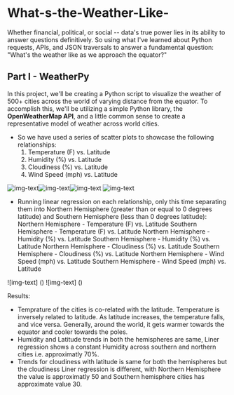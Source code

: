 # What-s-the-Weather-Like-
Whether financial, political, or social -- data's true power lies in its ability to answer questions definitively. 
So using what I've learned about Python requests, APIs, and JSON traversals to answer a fundamental question: "What's the weather like as we approach the equator?"

## Part I - WeatherPy
In this project, we'll be creating a Python script to visualize the weather of 500+ cities across the world of varying distance from the equator. 
To accomplish this, we'll be utilizing a simple Python library, the **OpenWeatherMap API**, and a little common sense to create a representative model of weather across world cities.
* So we have used a series of scatter plots to showcase the following relationships:
    1. Temperature (F) vs. Latitude
    2. Humidity (%) vs. Latitude
    3. Cloudiness (%) vs. Latitude
    4. Wind Speed (mph) vs. Latitude

![img-text](https://github.com/shaveta08/What-s-the-Weather-Like-/blob/master/Scatter_plots/CityLatitudeVsMaxTemp.png)![img-text](https://github.com/shaveta08/What-s-the-Weather-Like-/blob/master/Scatter_plots/CityLatitudeVsMaxHumid.png)![img-text](https://github.com/shaveta08/What-s-the-Weather-Like-/blob/master/Scatter_plots/CityLatitudeVsCloud.png) ![img-text](https://github.com/shaveta08/What-s-the-Weather-Like-/blob/master/Scatter_plots/CityLatitudeVsWindSp.png)

* Running linear regression on each relationship, only this time separating them into Northern Hemisphere (greater than or equal to 0 degrees latitude) and Southern Hemisphere (less than 0 degrees latitude):
Northern Hemisphere - Temperature (F) vs. Latitude
Southern Hemisphere - Temperature (F) vs. Latitude
Northern Hemisphere - Humidity (%) vs. Latitude
Southern Hemisphere - Humidity (%) vs. Latitude
Northern Hemisphere - Cloudiness (%) vs. Latitude
Southern Hemisphere - Cloudiness (%) vs. Latitude
Northern Hemisphere - Wind Speed (mph) vs. Latitude
Southern Hemisphere - Wind Speed (mph) vs. Latitude

![img-text] () ![img-text] ()

Results: 
* Temprature of the cities is co-related with the latitude. Temperature is inversely related to latitude. As latitude increases, the temperature falls, and vice versa. Generally, around the world, it gets warmer towards the equator and cooler towards the poles.
* Humidity and Latitude trends in both the hemispheres are same, Liner regression shows a constant Humidity across southern and northern cities i.e. approximatly 70%.
* Trends for cloudiness with latitude is same for both the hemispheres but the cloudiness Liner regression is different, with Northern Hemisphere the value is approximatly 50 and Southern hemisphere cities has approximate value 30.
